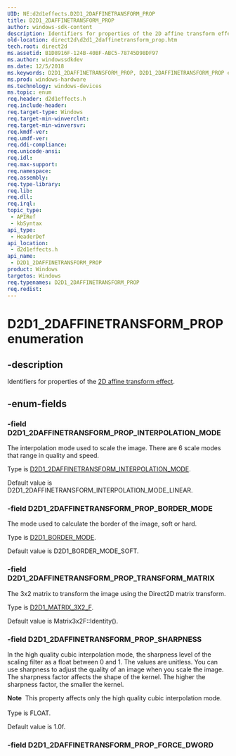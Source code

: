 ```yaml
---
UID: NE:d2d1effects.D2D1_2DAFFINETRANSFORM_PROP
title: D2D1_2DAFFINETRANSFORM_PROP
author: windows-sdk-content
description: Identifiers for properties of the 2D affine transform effect.
old-location: direct2d\d2d1_2daffinetransform_prop.htm
tech.root: direct2d
ms.assetid: B1D8916F-124B-40BF-ABC5-78745D98DF97
ms.author: windowssdkdev
ms.date: 12/5/2018
ms.keywords: D2D1_2DAFFINETRANSFORM_PROP, D2D1_2DAFFINETRANSFORM_PROP enumeration [Direct2D], D2D1_2DAFFINETRANSFORM_PROP_BORDER_MODE, D2D1_2DAFFINETRANSFORM_PROP_INTERPOLATION_MODE, D2D1_2DAFFINETRANSFORM_PROP_SHARPNESS, D2D1_2DAFFINETRANSFORM_PROP_TRANSFORM_MATRIX, d2d1effects/D2D1_2DAFFINETRANSFORM_PROP, d2d1effects/D2D1_2DAFFINETRANSFORM_PROP_BORDER_MODE, d2d1effects/D2D1_2DAFFINETRANSFORM_PROP_INTERPOLATION_MODE, d2d1effects/D2D1_2DAFFINETRANSFORM_PROP_SHARPNESS, d2d1effects/D2D1_2DAFFINETRANSFORM_PROP_TRANSFORM_MATRIX, direct2d.d2d1_2daffinetransform_prop
ms.prod: windows-hardware
ms.technology: windows-devices
ms.topic: enum
req.header: d2d1effects.h
req.include-header: 
req.target-type: Windows
req.target-min-winverclnt: 
req.target-min-winversvr: 
req.kmdf-ver: 
req.umdf-ver: 
req.ddi-compliance: 
req.unicode-ansi: 
req.idl: 
req.max-support: 
req.namespace: 
req.assembly: 
req.type-library: 
req.lib: 
req.dll: 
req.irql: 
topic_type:
 - APIRef
 - kbSyntax
api_type:
 - HeaderDef
api_location:
 - d2d1effects.h
api_name:
 - D2D1_2DAFFINETRANSFORM_PROP
product: Windows
targetos: Windows
req.typenames: D2D1_2DAFFINETRANSFORM_PROP
req.redist: 
---
```


# D2D1_2DAFFINETRANSFORM_PROP enumeration


## -description


Identifiers for properties of the <a href="https://msdn.microsoft.com/en-us/library/Hh706309(v=VS.85).aspx">2D affine transform effect</a>.


## -enum-fields




### -field D2D1_2DAFFINETRANSFORM_PROP_INTERPOLATION_MODE

The interpolation mode used to scale the image. There are 6 scale modes that range in quality and speed.
            

Type is <a href="https://msdn.microsoft.com/en-us/library/Dn934205(v=VS.85).aspx">D2D1_2DAFFINETRANSFORM_INTERPOLATION_MODE</a>.

Default value is D2D1_2DAFFINETRANSFORM_INTERPOLATION_MODE_LINEAR.


### -field D2D1_2DAFFINETRANSFORM_PROP_BORDER_MODE

The mode used to calculate the border of the image, soft or hard.
            

Type is <a href="https://msdn.microsoft.com/en-us/library/Dn934220(v=VS.85).aspx">D2D1_BORDER_MODE</a>.

Default value is D2D1_BORDER_MODE_SOFT.


### -field D2D1_2DAFFINETRANSFORM_PROP_TRANSFORM_MATRIX

The 3x2 matrix to transform the image using the Direct2D matrix transform.
            

Type is <a href="https://msdn.microsoft.com/en-us/library/Dd368132(v=VS.85).aspx">D2D1_MATRIX_3X2_F</a>.

Default value is Matrix3x2F::Identity().


### -field D2D1_2DAFFINETRANSFORM_PROP_SHARPNESS

In the high quality cubic interpolation mode, the sharpness level of the scaling filter as a float between 0 and 1. The values are unitless. You can use sharpness to adjust the quality of an image when you scale the image.
            The sharpness factor affects the shape of the kernel. The higher the sharpness factor, the smaller the kernel.
            

<div class="alert"><b>Note</b>  This property affects only the high quality cubic interpolation mode.</div>
<div> </div>
Type is FLOAT.

Default value is 1.0f.


### -field D2D1_2DAFFINETRANSFORM_PROP_FORCE_DWORD



